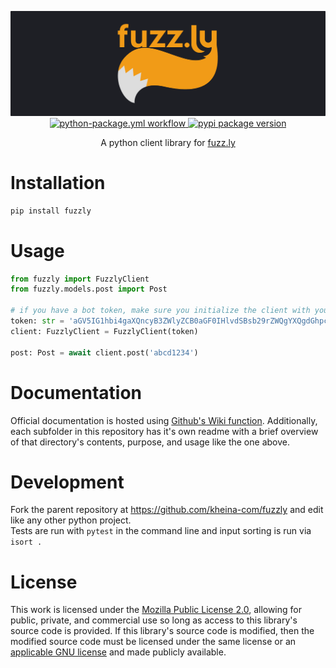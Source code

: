 <p align="center">
	<img src="https://github.com/kheina-com/fuzzly/raw/main/logo.png" alt="fuzzly Logo">
	<br>
	<a href="https://github.com/kheina-com/fuzzly/actions?query=workflow%3Apython-package+event%3Apush+branch%3Amain">
		<img src="https://github.com/kheina-com/fuzzly/actions/workflows/python-package.yml/badge.svg?branch=main" alt="python-package.yml workflow">
	</a>
	<a href="https://pypi.org/project/fuzzly">
		<img src="https://img.shields.io/pypi/v/fuzzly?color=success&label=pypi%20package" alt="pypi package version">
	</a>
</p>
<p align="center">
	A python client library for <a href="https://dev.fuzz.ly/docs">fuzz.ly</a>
</p>


# Installation
```bash
pip install fuzzly
```

# Usage
```python
from fuzzly import FuzzlyClient
from fuzzly.models.post import Post

# if you have a bot token, make sure you initialize the client with your token
token: str = 'aGV5IG1hbi4gaXQncyB3ZWlyZCB0aGF0IHlvdSBsb29rZWQgYXQgdGhpcywgYnV0IHRoaXMgaXNuJ3QgYSByZWFsIHRva2Vu'
client: FuzzlyClient = FuzzlyClient(token)

post: Post = await client.post('abcd1234')
```

# Documentation
Official documentation is hosted using [Github's Wiki function](./wiki). Additionally, each subfolder in this repository has it's own readme with a brief overview of that directory's contents, purpose, and usage like the one above.


# Development
Fork the parent repository at https://github.com/kheina-com/fuzzly and edit like any other python project.  
Tests are run with `pytest` in the command line and input sorting is run via `isort .`

# License
This work is licensed under the [Mozilla Public License 2.0](https://choosealicense.com/licenses/mpl-2.0/), allowing for public, private, and commercial use so long as access to this library's source code is provided. If this library's source code is modified, then the modified source code must be licensed under the same license or an [applicable GNU license](https://www.mozilla.org/en-US/MPL/2.0/#1.12) and made publicly available.
